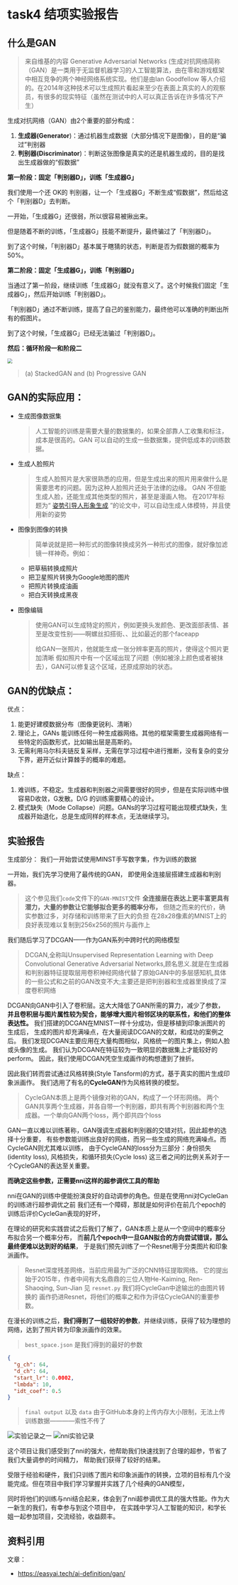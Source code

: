 # task4 结项实验报告

## 什么是GAN

> 来自维基的内容
> Generative Adversarial Networks  (生成对抗网络简称（GAN）是一类用于无监督机器学习的人工智能算法，由在零和游戏框架中相互竞争的两个神经网络系统实现。他们是由Ian Goodfellow 等人介绍的。在2014年这种技术可以生成照片看起来至少在表面上真实的人的观察员，有很多的现实特征（虽然在测试中的人可以真正告诉在许多情况下产生）

生成对抗网络（GAN）由2个重要的部分构成：

1. **生成器(Generator**)：通过机器生成数据（大部分情况下是图像），目的是“骗过”判别器
2. **判别器(Discriminator**)：判断这张图像是真实的还是机器生成的，目的是找出生成器做的“假数据”

**第一阶段：固定「判别器D」，训练「生成器G」**

我们使用一个还 OK的 判别器，让一个「生成器G」不断生成“假数据”，然后给这个「判别器D」去判断。

一开始，「生成器G」还很弱，所以很容易被揪出来。

但是随着不断的训练，「生成器G」技能不断提升，最终骗过了「判别器D」。

到了这个时候，「判别器D」基本属于瞎猜的状态，判断是否为假数据的概率为50%。

**第二阶段：固定「生成器G」，训练「判别器D」**

当通过了第一阶段，继续训练「生成器G」就没有意义了。这个时候我们固定「生成器G」，然后开始训练「判别器D」。

「判别器D」通过不断训练，提高了自己的鉴别能力，最终他可以准确的判断出所有的假图片。

到了这个时候，「生成器G」已经无法骗过「判别器D」。

**然后：循环阶段一和阶段二**

<img src="https://www.hualigs.cn/image/6059b7283bbb9.jpg" style="zoom:67%;" />

> (a) StackedGAN  and (b) Progressive GAN

## GAN的实际应用：
- 生成图像数据集
  
  > 人工智能的训练是需要大量的数据集的，如果全部靠人工收集和标注，成本是很高的。GAN 可以自动的生成一些数据集，提供低成本的训练数据。
- 生成人脸照片
  > 生成人脸照片是大家很熟悉的应用，但是生成出来的照片用来做什么是需要思考的问题。因为这种人脸照片还处于法律的边缘。
  > GAN 不但能生成人脸，还能生成其他类型的照片，甚至是漫画人物。
  > 在2017年标题为“ [姿势引导人形象生成](https://arxiv.org/abs/1705.09368) ”的论文中，可以自动生成人体模特，并且使用新的姿势
- 图像到图像的转换
  >简单说就是把一种形式的图像转换成另外一种形式的图像，就好像加滤镜一样神奇。例如：
  - 把草稿转换成照片
  - 把卫星照片转换为Google地图的图片
  - 把照片转换成油画
  - 把白天转换成黑夜
- 图像编辑
  > 使用GAN可以生成特定的照片，例如更换头发颜色、更改面部表情、甚至是改变性别——啊螺丝扣搭街、、比如最近的那个faceapp
  > 
  > 给GAN一张照片，他就能生成一张分辨率更高的照片，使得这个照片更加清晰
  > 假如照片中有一个区域出现了问题（例如被涂上颜色或者被抹去），GAN可以修复这个区域，还原成原始的状态。

## GAN的优缺点：

优点：

1. 能更好建模数据分布（图像更锐利、清晰）
2. 理论上，GANs 能训练任何一种生成器网络。其他的框架需要生成器网络有一些特定的函数形式，比如输出层是高斯的。
3. 无需利用马尔科夫链反复采样，无需在学习过程中进行推断，没有复杂的变分下界，避开近似计算棘手的概率的难题。

缺点：

1. 难训练，不稳定。生成器和判别器之间需要很好的同步，但是在实际训练中很容易D收敛，G发散。D/G 的训练需要精心的设计。
2. 模式缺失（Mode Collapse）问题。GANs的学习过程可能出现模式缺失，生成器开始退化，总是生成同样的样本点，无法继续学习。

## 实验报告

生成部分：
我们一开始尝试使用MINST手写数字集，作为训练的数据

一开始，我们先学习使用了最传统的GAN，
即使用全连接层搭建生成器和判别器。
> 这个参见我们`code`文件下的`GAN-MNIST`文件
**全连接层在表达上更丰富更具有潜力，大量的参数让它能够拟合更多的概率分布，**
但随之而来的代价，确实参数过多，对存储和训练带来了巨大的负担
在28x28像素的MNIST上的良好表现难以复制到256x256的照片与画作上

我们随后学习了DCGAN——作为GAN系列中跨时代的网络模型

> DCGAN,全称叫Unsupervised Representation Learning with Deep Convolutional Generative Adversarial Networks,顾名思义.就是在生成器和判别器特征提取层用卷积神经网络代替了原始GAN中的多层感知机,具体的一些公式和之前的GAN改变不大;主要还是把判别器和生成器里换成了深度卷积网络

DCGAN向GAN中引入了卷积层。这大大降低了GAN所需的算力，减少了参数，
**并且卷积层与图片属性较为契合，能够增大图片相邻区块的联系性，和他们的整体表达性。**
我们搭建的DCGAN在MNIST一样十分成功，但是移植到印象派图片的生成后，
生成的图片却充满噪点，在大量阅读DCGAN的文献，和成功的案例之后。
我们发现DCGAN主要应用在大量构图相似，风格统一的图片集上，例如人脸或头像的生成。
我们认为DCGAN在特征较为一致明显的数据集上才能较好的perform。
因此，我们使用DCGAN凭空生成画作的构想遭到了挫折。

因此我们转而尝试通过风格转换(Style Tansform)的方式，基于真实的图片生成印象派画作。
我们选用了有名的**CycleGAN**作为风格转换的模型。

> CycleGAN本质上是两个镜像对称的GAN，构成了一个环形网络。
> 两个GAN共享两个生成器，并各自带一个判别器，即共有两个判别器和两个生成器。一个单向GAN两个loss，两个即共四个loss

GAN一直以难以训练著称，GAN强调生成器和判别器的交错对抗，因此超参的选择十分重要，
有些参数能训练出良好的网络，而另一些生成的网络充满噪点。而CycleGAN则尤其难以训练，
由于CycleGAN的loss分为三部分：身份损失(identity loss), 风格损失，和循环损失(Cycle loss)
这三者之间的比例关系对于一个CycleGAN的表达至关重要。

**而确定这些参数，正需要nni这样的超参调优工具的帮助**

nni在GAN的训练中便能扮演良好的自动调参的角色。但是在使用nni对CycleGan的训练进行超参调优之前
我们还有一个障碍，那就是如何评价在前几个epoch的训练后评价CycleGan表现的好坏，

在理论的研究和实践尝试之后我们了解了，GAN本质上是从一个空间中的概率分布拟合另一个概率分布，
而**前几个epoch中一旦GAN拟合的方向尝试错误，那么最终便难以达到好的结果**，
于是我们预先训练了一个Resnet用于分类图片和印象派画作。
> Resnet深度残差网络，当前应用最为广泛的CNN特征提取网络。
> 它的提出始于2015年，作者中间有大名鼎鼎的三位人物He-Kaiming, Ren-Shaoqing, Sun-Jian
> 见 `resnet.py` 
我们将CycleGan中途输出的由图片转换的
画作扔进Resnet，将他们的概率之和作为评估CycleGAN的重要参数。

在漫长的训练之后，**我们得到了一组较好的参数**，并继续训练，获得了较为理想的网络，达到了照片转为印象派画作的效果。
> `best_space.json` 是我们得到的最好的参数

```json
{
  "g_ch": 64,
  "d_ch": 64,
  "start_lr": 0.0002,
  "lmbda": 10,
  "idt_coef": 0.5
}
```
> `final output` 以及 `data` 由于GitHub本身的上传内存大小限制，无法上传训练数据————索性不传了

![实验记录之一](实验记录之一.jpg)
![nni实验记录](nni实验.jpg)

这个项目让我们感受到了nni的强大，他帮助我们快速找到了合理的超参，节省了我们大量调参的时间精力，
帮助我们获得了较好的结果。

受限于经验和硬件，我们只训练了图片和印象派画作的转换，立项的目标有几个没能完成。但在项目中我们学习掌握并实践了几个经典的GAN模型，

同时将他们的训练与nni结合起来，体会到了nni超参调优工具的强大性能。作为大一新生的我们，有幸参与到这个项目中，
在实践中学习人工智能的知识，和学长姐一起参加项目，交流经验，收益颇丰。

## 资料引用


文章：

- https://easyai.tech/ai-definition/gan/ 
